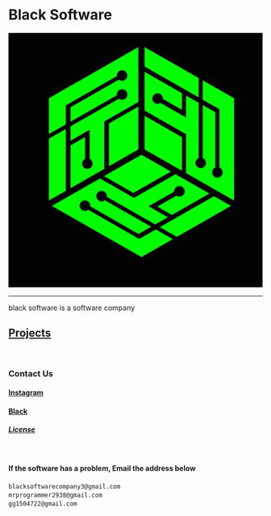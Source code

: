 # Black Software
<a href="https://github.com/black-software-com/black-software" target="_top">
<img src="https://github.com/black-software-Com/Black-Software/blob/master/docs/img/black-software-logo-.png" title="Black Software Logo" alt="Black Software Logo">
</a>
<hr>

<p>
black software is a software company
</p>

## [Projects](https://github.com/black-software-com)

<br>

### Contact Us
#### [Instagram](https://instagram.com/black_software_company)

#### [Black](https://github.com/mrprogrammer2938/Black-Webbrowser)

##### [License](https://github.com/black-software-Com/Black-Webbrowser/blob/master/LICENSE)
<br>

#### If the software has a problem, Email the address below

``` txt 
blacksoftwarecompany3@gmail.com
mrprogrammer2938@gmail.com
gg1504722@gmail.com
```

<br>
